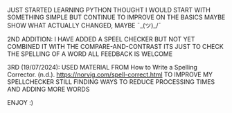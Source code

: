 JUST STARTED LEARNING PYTHON
THOUGHT I WOULD START WITH SOMETHING SIMPLE BUT CONTINUE TO IMPROVE ON THE BASICS
MAYBE SHOW WHAT ACTUALLY CHANGED, MAYBE  ¯\_(ツ)_/¯

2ND ADDITION:
I HAVE ADDED A SPEEL CHECKER BUT NOT YET COMBINED IT WITH THE COMPARE-AND-CONTRAST
ITS JUST TO CHECK THE SPELLING OF A WORD
ALL FEEDBACK IS WELCOME

3RD (19/07/2024):
USED MATERIAL FROM 
How to Write a Spelling Corrector. (n.d.). https://norvig.com/spell-correct.html
TO IMPROVE MY SPELLCHECKER
STILL FINDING WAYS TO REDUCE PROCESSING TIMES
AND ADDING MORE WORDS

ENJOY :)
